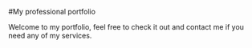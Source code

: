 #My professional portfolio

Welcome to my portfolio, feel free to check it out and contact me if you need any of my services.